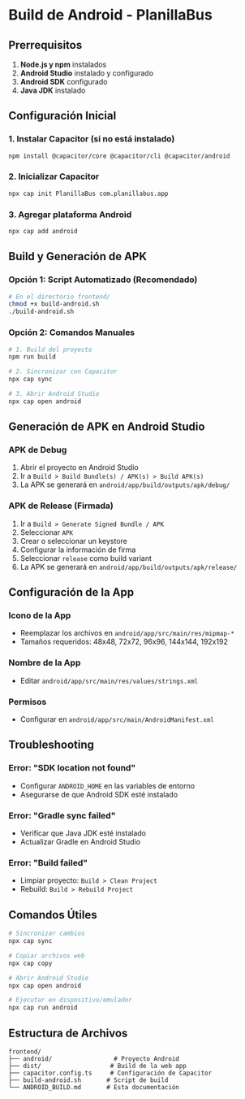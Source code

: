 # Build de Android - PlanillaBus

## Prerrequisitos

1. **Node.js y npm** instalados
2. **Android Studio** instalado y configurado
3. **Android SDK** configurado
4. **Java JDK** instalado

## Configuración Inicial

### 1. Instalar Capacitor (si no está instalado)
```bash
npm install @capacitor/core @capacitor/cli @capacitor/android
```

### 2. Inicializar Capacitor
```bash
npx cap init PlanillaBus com.planillabus.app
```

### 3. Agregar plataforma Android
```bash
npx cap add android
```

## Build y Generación de APK

### Opción 1: Script Automatizado (Recomendado)
```bash
# En el directorio frontend/
chmod +x build-android.sh
./build-android.sh
```

### Opción 2: Comandos Manuales
```bash
# 1. Build del proyecto
npm run build

# 2. Sincronizar con Capacitor
npx cap sync

# 3. Abrir Android Studio
npx cap open android
```

## Generación de APK en Android Studio

### APK de Debug
1. Abrir el proyecto en Android Studio
2. Ir a `Build > Build Bundle(s) / APK(s) > Build APK(s)`
3. La APK se generará en `android/app/build/outputs/apk/debug/`

### APK de Release (Firmada)
1. Ir a `Build > Generate Signed Bundle / APK`
2. Seleccionar `APK`
3. Crear o seleccionar un keystore
4. Configurar la información de firma
5. Seleccionar `release` como build variant
6. La APK se generará en `android/app/build/outputs/apk/release/`

## Configuración de la App

### Icono de la App
- Reemplazar los archivos en `android/app/src/main/res/mipmap-*`
- Tamaños requeridos: 48x48, 72x72, 96x96, 144x144, 192x192

### Nombre de la App
- Editar `android/app/src/main/res/values/strings.xml`

### Permisos
- Configurar en `android/app/src/main/AndroidManifest.xml`

## Troubleshooting

### Error: "SDK location not found"
- Configurar `ANDROID_HOME` en las variables de entorno
- Asegurarse de que Android SDK esté instalado

### Error: "Gradle sync failed"
- Verificar que Java JDK esté instalado
- Actualizar Gradle en Android Studio

### Error: "Build failed"
- Limpiar proyecto: `Build > Clean Project`
- Rebuild: `Build > Rebuild Project`

## Comandos Útiles

```bash
# Sincronizar cambios
npx cap sync

# Copiar archivos web
npx cap copy

# Abrir Android Studio
npx cap open android

# Ejecutar en dispositivo/emulador
npx cap run android
```

## Estructura de Archivos

```
frontend/
├── android/                 # Proyecto Android
├── dist/                   # Build de la web app
├── capacitor.config.ts     # Configuración de Capacitor
├── build-android.sh       # Script de build
└── ANDROID_BUILD.md       # Esta documentación
```
